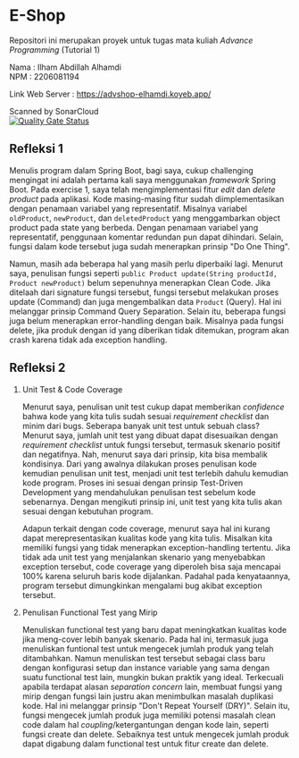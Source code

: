 # E-Shop

Repositori ini merupakan proyek untuk tugas mata kuliah _Advance Programming_ (Tutorial 1)

Nama    :  Ilham Abdillah Alhamdi <br>
NPM     : 2206081194

Link Web Server : https://advshop-elhamdi.koyeb.app/

Scanned by SonarCloud <br> 
[![Quality Gate Status](https://sonarcloud.io/api/project_badges/measure?project=ilhamelhamdi_advance-programming-tutorial-1&metric=alert_status)](https://sonarcloud.io/summary/new_code?id=ilhamelhamdi_advance-programming-tutorial-1)


## Refleksi 1

Menulis program dalam Spring Boot, bagi saya, cukup challenging mengingat ini adalah pertama kali saya menggunakan
_framework_ Spring Boot. Pada exercise 1, saya telah mengimplementasi fitur *edit* dan *delete product* pada aplikasi.
Kode masing-masing fitur sudah diimplementasikan dengan penamaan variabel yang representatif. Misalnya
variabel `oldProduct`, `newProduct`, dan `deletedProduct` yang menggambarkan object product pada state yang berbeda.
Dengan penamaan variabel yang representatif, penggunaan komentar redundan pun dapat dihindari. Selain, fungsi dalam kode
tersebut juga sudah menerapkan prinsip "Do One Thing".

Namun, masih ada beberapa hal yang masih perlu diperbaiki lagi. Menurut saya, penulisan fungsi
seperti `public Product update(String productId, Product newProduct)` belum sepenuhnya menerapkan Clean Code. Jika
ditelaah dari signature fungsi tersebut, fungsi tersebut melakukan proses update (Command) dan juga mengembalikan
data `Product` (Query). Hal ini melanggar prinsip Command Query Separation. Selain itu, beberapa fungsi juga belum
menerapkan error-handling dengan baik. Misalnya pada fungsi delete, jika produk dengan id yang diberikan tidak
ditemukan, program akan crash karena tidak ada exception handling.

## Refleksi 2

1. Unit Test & Code Coverage

   Menurut saya, penulisan unit test cukup dapat memberikan _confidence_ bahwa kode yang kita tulis sudah sesuai
   _requirement checklist_ dan minim dari bugs. Seberapa banyak unit test untuk sebuah class? Menurut saya, jumlah unit
   test yang dibuat dapat disesuaikan dengan _requirement checklist_ untuk fungsi tersebut, termasuk skenario positif
   dan negatifnya. Nah, menurut saya dari prinsip, kita bisa membalik kondisinya. Dari yang awalnya dilakukan proses
   penulisan kode kemudian penulisan unit test, menjadi unit test terlebih dahulu kemudian kode program. Proses ini
   sesuai dengan prinsip Test-Driven Development yang mendahulukan penulisan test sebelum kode sebenarnya. Dengan
   mengikuti prinsip ini, unit test yang kita tulis akan sesuai dengan kebutuhan program.

   Adapun terkait dengan code coverage, menurut saya hal ini kurang dapat merepresentasikan kualitas kode yang kita
   tulis. Misalkan kita memiliki fungsi yang tidak menerapkan exception-handling tertentu. Jika tidak ada unit test yang
   menjalankan skenario yang menyebabkan exception tersebut, code coverage yang diperoleh bisa saja mencapai
   100% karena seluruh baris kode dijalankan. Padahal pada kenyataannya, program tersebut dimungkinkan mengalami bug
   akibat exception tersebut.


2. Penulisan Functional Test yang Mirip

   Menuliskan functional test yang baru dapat meningkatkan kualitas kode jika meng-cover lebih banyak skenario. Pada hal
   ini, termasuk juga menuliskan funtional test untuk mengecek jumlah produk yang telah ditambahkan. Namun menuliskan
   test tersebut sebagai class baru dengan konfigurasi setup dan instance variable yang sama dengan suatu functional
   test lain, mungkin bukan praktik yang ideal. Terkecuali apabila terdapat alasan _separation concern_ lain, membuat
   fungsi yang mirip dengan fungsi lain justru akan menimbulkan masalah duplikasi kode. Hal ini melanggar prinsip "Don't
   Repeat Yourself (DRY)". Selain itu, fungsi mengecek jumlah produk juga memiliki potensi masalah clean code dalam hal
   _coupling_/ketergantungan dengan kode lain, seperti fungsi create dan delete. Sebaiknya test untuk mengecek jumlah
   produk dapat digabung dalam functional test untuk fitur create dan delete.